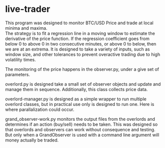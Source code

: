 live-trader
===========
This program was designed to monitor BTC/USD Price and trade at local minima and maxima.  
The strategy is to fit a regression line in a moving window to estimate the derivative of 
the price function.  If the regression coefficient goes from below 0 to above 0 in two 
consecutive minutes, or above 0 to below, then we are at an extrema.
It is designed to take a variety of inputs, such as window size, and other tolerances to
prevent overactive trading due to high volatility times.  

The monitoring of the price happens in the observer.py, under a give set of parameters.  

overlord.py is designed take  a small set of observer objects and update and manage
them in sequence.  Additionally, this class collects price data.

overlord-manager.py is designed as a simple wrapper to run multiple overlord classes, 
but in practical use only is designed to run one.  Here is where parallalization could occur.

grand_observer-work.py monitors the output files from the overlords and determines if an action (buy/sell)
needs to be taken.  This was designed so that overlords and observers can work without 
consequence and testing.  But only when a GrandObserver is used with a command line argument
will money actually be traded.
